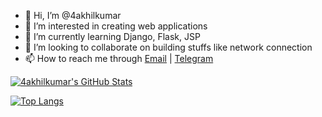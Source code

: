 - 👋 Hi, I’m @4akhilkumar
- 👀 I’m interested in creating web applications
- 🌱 I’m currently learning Django, Flask, JSP
- 💞️ I’m looking to collaborate on building stuffs like network connection
- 📫 How to reach me through <a href="mailto:4akhilkumar@gmail.com">Email</a> | <a href="https://t.me/activare">Telegram</a>

[![4akhilkumar's GitHub Stats](https://github-readme-stats.vercel.app/api?username=4akhilkumar&show_icons=true)](https://github.com/4akhilkumar)

[![Top Langs](https://github-readme-stats.vercel.app/api/top-langs/?username=4akhilkumar)](https://github.com/4akhilkumar)
<!---
4akhilkumar/4akhilkumar is a ✨ special ✨ repository because its `README.md` (this file) appears on your GitHub profile.
You can click the Preview link to take a look at your changes.
--->
